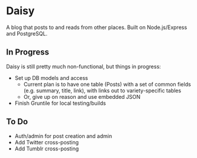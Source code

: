 # Daisy

A blog that posts to and reads from other places. Built on Node.js/Express and PostgreSQL.

## In Progress

Daisy is still pretty much non-functional, but things in progress:

* Set up DB models and access
	* Current plan is to have one table (Posts) with a set of common fields (e.g. summary, title, link), with links out to variety-specific tables
	* Or, give up on reason and use embedded JSON
* Finish Gruntile for local testing/builds

## To Do

* Auth/admin for post creation and admin
* Add Twitter cross-posting
* Add Tumblr cross-posting
